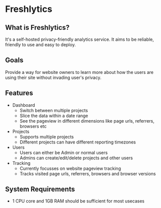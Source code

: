 # Freshlytics

## What is Freshlytics?

It's a self-hosted privacy-friendly analytics service. It aims to be reliable, friendly to use and easy to deploy.

## Goals

Provide a way for website owners to learn more about how the users are using their site without invading user's privacy.

## Features

- Dashboard
  - Switch between multiple projects
  - Slice the data within a date range
  - See the pageview in different dimensions like page urls, referrers, browsers etc
- Projects
  - Supports multiple projects
  - Different projects can have different reporting timezones
- Users
  - Users can either be Admin or normal users
  - Admins can create/edit/delete projects and other users
- Tracking
  - Currently focusses on website pageview tracking
  - Tracks visited page urls, referrers, browsers and browser versions

## System Requirements

- 1 CPU core and 1GB RAM should be sufficient for most usecases
